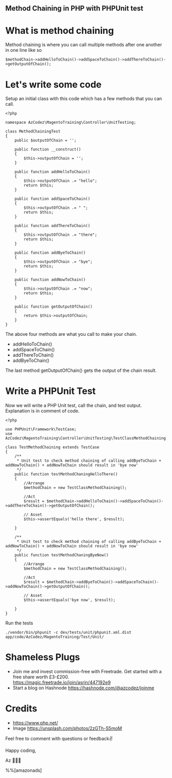 ## Method Chaining in PHP with PHPUnit test

# What is method chaining

Method chaining is where you can call multiple methods after one another in one line like so
```
$methodChain->addHelloToChain()->addSpaceToChain()->addThereToChain()->getOutputOfChain();
```

# Let's write some code 

Setup an initial class with this code which has a few methods that you can call. 

```
<?php

namespace AzCodez\MagentoTraining\Controller\UnitTesting;

class MethodChainingTest
{
    public $outputOfChain = '';

    public function __construct()
    {
        $this->outputOfChain = '';
    }
    
    public function addHelloToChain()
    {
        $this->outputOfChain .= "hello";
        return $this;
    }

    public function addSpaceToChain()
    {
        $this->outputOfChain .= " ";
        return $this;
    }

    public function addThereToChain()
    {
        $this->outputOfChain .= "there";
        return $this;
    }
    
    public function addByeToChain()
    {
        $this->outputOfChain .= "bye";
        return $this;
    }
    
    public function addNowToChain()
    {
        $this->outputOfChain .= "now";
        return $this;
    }

    public function getOutputOfChain()
    {
        return $this->outputOfChain;
    }
}
```

The above four methods are what you call to make your chain.
- addHelloToChain()
- addSpaceToChain()
- addThereToChain()
- addByeToChain()

The last method getOutputOfChain() gets the output of the chain result.

# Write a PHPUnit Test

Now we will write a PHP Unit test, call the chain, and test output. Explanation is in comment of code.
```
<?php

use PHPUnit\Framework\TestCase;
use AzCodez\MagentoTraining\Controller\UnitTesting\TestClassMethodChaining;

class TestMethodChaining extends TestCase
{
    /**
     * Unit test to check method chaining of calling addByeToChain + addNowToChain() + addNowToChain should result in 'bye now'
     */
    public function testMethodChaningHelloThere()
    {
        //Arrange
        $methodChain = new TestClassMethodChaining();

        //Act
        $result = $methodChain->addHelloToChain()->addSpaceToChain()->addThereToChain()->getOutputOfChain();
        
        // Asset
        $this->assertEquals('hello there', $result);

    }

    /**
     * Unit test to check method chaining of calling addByeToChain + addNowToChain() + addNowToChain should result in 'bye now'
     */
    public function testMethodChaningByeNow()
    {
        //Arrange
        $methodChain = new TestClassMethodChaining();

        //Act
        $result = $methodChain->addByeToChain()->addSpaceToChain()->addNowToChain()->getOutputOfChain();
        
        // Asset
        $this->assertEquals('bye now', $result);

    }
}
```

Run the tests 
```
./vendor/bin/phpunit -c dev/tests/unit/phpunit.xml.dist app/code/AzCodez/MagentoTraining/Test/Unit/
```

# Shameless Plugs 
- Join me and invest commission-free with Freetrade. Get started with a free share worth £3-£200. https://magic.freetrade.io/join/asrin/447192e9
- Start a blog on Hashnode https://hashnode.com/@azcodez/joinme

# Credits
- https://www.php.net/
- Image https://unsplash.com/photos/2zGTh-S5moM

Feel free to comment with questions or feedback✌️

Happy coding,

Az 👨🏾‍💻

%%[amazonads]